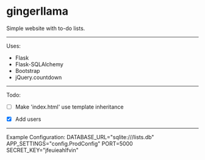 # gingerllama
Simple website with to-do lists.
___
Uses:
* Flask
* Flask-SQLAlchemy
* Bootstrap
* jQuery.countdown



___
Todo:
- [ ] Make 'index.html' use template inheritance
- [x] Add users



___
Example Configuration:
DATABASE_URL="sqlite:///lists.db"
APP_SETTINGS="config.ProdConfig"
PORT=5000
SECRET_KEY="jfeuieahlfvin"

